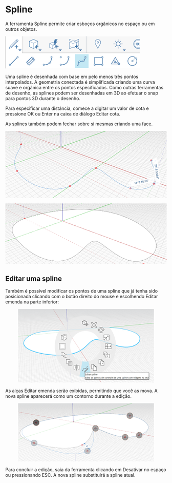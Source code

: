# Spline

A ferramenta Spline permite criar esboços orgânicos no espaço ou em outros objetos.

![](../.gitbook/assets/spline.png)

Uma spline é desenhada com base em pelo menos três pontos interpolados. A geometria conectada é simplificada criando uma curva suave e orgânica entre os pontos especificados. Como outras ferramentas de desenho, as splines podem ser desenhadas em 3D ao efetuar o snap para pontos 3D durante o desenho.

Para especificar uma distância, comece a digitar um valor de cota e pressione OK ou Enter na caixa de diálogo Editar cota.

As splines também podem fechar sobre si mesmas criando uma face.

![](../.gitbook/assets/spline2.png)

![](../.gitbook/assets/spline3.png)

## Editar uma spline

Também é possível modificar os pontos de uma spline que já tenha sido posicionada clicando com o botão direito do mouse e escolhendo Editar emenda na parte inferior:

<figure><img src="../.gitbook/assets/image (8).png" alt=""><figcaption></figcaption></figure>

As alças Editar emenda serão exibidas, permitindo que você as mova. A nova spline aparecerá como um contorno durante a edição.

<figure><img src="../.gitbook/assets/image (5).png" alt=""><figcaption></figcaption></figure>

Para concluir a edição, saia da ferramenta clicando em Desativar no espaço ou pressionando ESC. A nova spline substituirá a spline atual.
